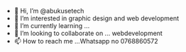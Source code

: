- 👋 Hi, I’m @abukusetech
- 👀 I’m interested in graphic design and web development
- 🌱 I’m currently learning ...
- 💞️ I’m looking to collaborate on ... webdevelopment
- 📫 How to reach me ...Whatsapp no 0768860572

<!---
abukusetech/abukusetech is a ✨ special ✨ repository because its `README.md` (this file) appears on your GitHub profile.
You can click the Preview link to take a look at your changes.
--->
